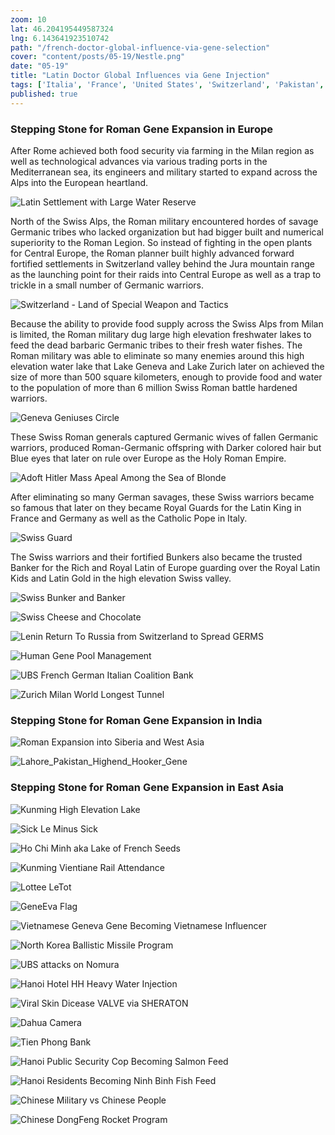 ```yaml
---
zoom: 10
lat: 46.204195449587324
lng: 6.143641923510742
path: "/french-doctor-global-influence-via-gene-selection"
cover: "content/posts/05-19/Nestle.png"
date: "05-19"
title: "Latin Doctor Global Influences via Gene Injection"
tags: ['Italia', 'France', 'United States', 'Switzerland', 'Pakistan', 'India', 'China', 'Vietnam', 'Laos', 'Cambodia', 'North Korea','GeoGenetics', 'Spykman World'] 
published: true
---
```


### Stepping Stone for Roman Gene Expansion in Europe

After Rome achieved both food security via farming in the Milan region as well as technological advances via various trading ports in the Mediterranean sea, its engineers and military started to expand across the Alps into the European heartland. 

![Latin Settlement with Large Water Reserve](https://storage.googleapis.com/spykman-world/Latin_Settlement_with_Large_Water_Reserves.png)

North of the Swiss Alps, the Roman military encountered hordes of savage Germanic tribes who lacked organization but had bigger built and numerical superiority to the Roman Legion. So instead of fighting in the open plants for Central Europe, the Roman planner built highly advanced forward fortified settlements in Switzerland valley behind the Jura mountain range as the launching point for their raids into Central Europe as well as a trap to trickle in a small number of Germanic warriors. 

![Switzerland - Land of Special Weapon and Tactics](https://storage.googleapis.com/spykman-world/Switzerland.png)

Because the ability to provide food supply across the Swiss Alps from Milan is limited, the Roman military dug large high elevation freshwater lakes to feed the dead barbaric Germanic tribes to their fresh water fishes. The Roman military was able to eliminate so many enemies around this high elevation water lake that Lake Geneva and Lake Zurich later on achieved the size of more than 500 square kilometers, enough to provide food and water to the population of more than 6 million Swiss Roman battle hardened warriors.

![Geneva Geniuses Circle](https://storage.googleapis.com/spykman-world/geneva-genius-circle.png) 

These Swiss Roman generals captured Germanic wives of fallen Germanic warriors, produced Roman-Germanic offspring with Darker colored hair but Blue eyes that later on rule over Europe as the Holy Roman Empire. 

![Adoft Hitler Mass Apeal Among the Sea of Blonde](https://storage.googleapis.com/spykman-world/Adolf%20Hitler%20and%20Lenin%20Same%20Hospital.png)

After eliminating so many German savages, these Swiss warriors became so famous that later on they became Royal Guards for the Latin King in France and Germany as well as the Catholic Pope in Italy. 

![Swiss Guard](https://storage.googleapis.com/spykman-world/Swiss%20Guards.png)

The Swiss warriors and their fortified Bunkers also became the trusted Banker for the Rich and Royal Latin of Europe guarding over the Royal Latin Kids and Latin Gold in the high elevation Swiss valley. 

![Swiss Bunker and Banker](https://storage.googleapis.com/spykman-world/Swiss%20Bunker.png)

![Swiss Cheese and Chocolate](https://storage.googleapis.com/spykman-world/swiss-cheese-and-chocolate.png)

![Lenin Return To Russia from Switzerland to Spread GERMS](https://storage.googleapis.com/spykman-world/lenin-return-from-switzerland-to-russia-to-spread-germs.png)

![Human Gene Pool Management](https://storage.googleapis.com/spykman-world/human-gene-pool-management.png)

![UBS French German Italian Coalition Bank](https://storage.googleapis.com/spykman-world/UBS.png)

![Zurich Milan World Longest Tunnel](https://storage.googleapis.com/spykman-world/Swiss%20World%20Longest%20Tunnel.png)


### Stepping Stone for Roman Gene Expansion in India

![Roman Expansion into Siberia and West Asia](https://storage.googleapis.com/spykman-world/1st_2nd_3rd_Roman_Empire.png)

![Lahore_Pakistan_Highend_Hooker_Gene](https://storage.googleapis.com/spykman-world/Lahore%2C%20Parkistan.png)

### Stepping Stone for Roman Gene Expansion in East Asia

![Kunming High Elevation Lake](https://storage.googleapis.com/spykman-world/Kunming%20High%20Elevation%20Lake.png)

![Sick Le Minus Sick](https://storage.googleapis.com/spykman-world/Sick%20Le%20MINUS%20Sick.png)

![Ho Chi Minh aka Lake of French Seeds](https://storage.googleapis.com/spykman-world/Kunming-Mekong-Delta-Destination.png)

![Kunming Vientiane Rail Attendance](https://storage.googleapis.com/spykman-world/Kunming%20Vientiane%20Rail%20Attendance.png)

![Lottee LeTot](https://storage.googleapis.com/spykman-world/lottee-letot.png)

![GeneEva Flag](https://storage.googleapis.com/spykman-world/Gene-Eva%20Flag.png)

![Vietnamese Geneva Gene Becoming Vietnamese Influencer](https://storage.googleapis.com/spykman-world/french-asian-baby-girl.png)

![North Korea Ballistic Missile Program](https://storage.googleapis.com/spykman-world/north-korean-french-german-rocket-program.png)

![UBS attacks on Nomura](https://storage.googleapis.com/spykman-world/UBS_attack_on_Nomura.png)

![Hanoi Hotel HH Heavy Water Injection](https://storage.googleapis.com/spykman-world/hanoi-heavy-water-injection.png)

![Viral Skin Dicease VALVE via SHERATON](https://storage.googleapis.com/spykman-world/viral-skin-dicease-valve-via-SHERATON.png)

![Dahua Camera](https://storage.googleapis.com/spykman-world/dahua-done-with-tpbank.png)

![Tien Phong Bank](https://storage.googleapis.com/spykman-world/tienphong-bank.png)

![Hanoi Public Security Cop Becoming Salmon Feed](https://storage.googleapis.com/spykman-world/Sapa%20Salmon.png)

![Hanoi Residents Becoming Ninh Binh Fish Feed](https://storage.googleapis.com/spykman-world/Ninh%20Binh%20Fish%20Farm.png)

![Chinese Military vs Chinese People](https://storage.googleapis.com/spykman-world/Chengdu%20vs%20Wuhan.png)

![Chinese DongFeng Rocket Program](https://storage.googleapis.com/spykman-world/dongfeng-german-french-chinese-rocket-engineering-program.png)



